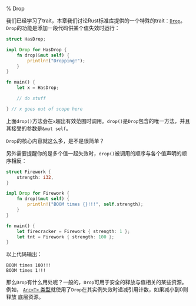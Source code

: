 % Drop

我们已经学习了trait，本章我们讨论Rust标准库提供的一个特殊的trait：[`Drop`][drop]。
`Drop`的功能是添加一段代码供某个值失效时运行：

[drop]: https://doc.rust-lang.org/std/ops/trait.Drop.html

```rust
struct HasDrop;

impl Drop for HasDrop {
    fn drop(&mut self) {
        println!("Dropping!");
    }
}

fn main() {
    let x = HasDrop;

    // do stuff

} // x goes out of scope here
```

上面`drop()`方法会在`x`超出有效范围时调用。`drop()`是`Drop`包含的唯一方法，并且
其接受的参数是`&mut self`。

`Drop`的核心内容就这么多，是不是很简单？

另外需要提醒你的是多个值一起失效时，`drop()`被调用的顺序与各个值声明的顺序相反：

```rust
struct Firework {
    strength: i32,
}

impl Drop for Firework {
    fn drop(&mut self) {
        println!("BOOM times {}!!!", self.strength);
    }
}

fn main() {
    let firecracker = Firework { strength: 1 };
    let tnt = Firework { strength: 100 };
}
```

以上代码输出：

```text
BOOM times 100!!!
BOOM times 1!!!
```

那么`Drop`有什么用处呢？一般的，`Drop`可用于安全的释放与值相关的某些资源。例如，
[`Arc<T>` 类型][arc]就使用了`Drop`在其实例失效时递减引用计数，如果减小到0则释放
底层资源。

[arc]: https://doc.rust-lang.org/std/sync/struct.Arc.html
